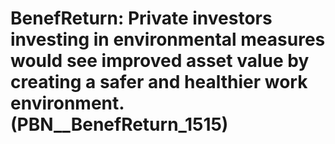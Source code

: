 # BenefReturn: __Private investors investing in environmental measures would see improved asset value by creating a safer and healthier work environment.__ (PBN__BenefReturn_1515)

